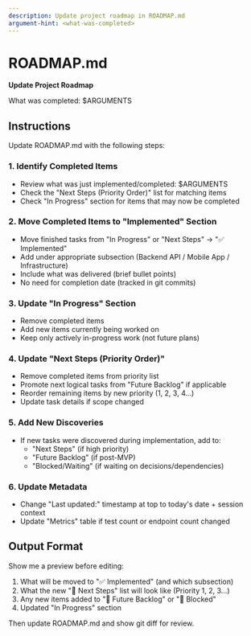 ```yaml
---
description: Update project roadmap in ROADMAP.md
argument-hint: <what-was-completed>
---
```


# ROADMAP.md

**Update Project Roadmap**

What was completed: $ARGUMENTS

## Instructions

Update ROADMAP.md with the following steps:

### 1. Identify Completed Items
- Review what was just implemented/completed: $ARGUMENTS
- Check the "Next Steps (Priority Order)" list for matching items
- Check "In Progress" section for items that may now be completed

### 2. Move Completed Items to "Implemented" Section
- Move finished tasks from "In Progress" or "Next Steps" → "✅ Implemented"
- Add under appropriate subsection (Backend API / Mobile App / Infrastructure)
- Include what was delivered (brief bullet points)
- No need for completion date (tracked in git commits)

### 3. Update "In Progress" Section
- Remove completed items
- Add new items currently being worked on
- Keep only actively in-progress work (not future plans)

### 4. Update "Next Steps (Priority Order)"
- Remove completed items from priority list
- Promote next logical tasks from "Future Backlog" if applicable
- Reorder remaining items by new priority (1, 2, 3, 4...)
- Update task details if scope changed

### 5. Add New Discoveries
- If new tasks were discovered during implementation, add to:
  - "Next Steps" (if high priority)
  - "Future Backlog" (if post-MVP)
  - "Blocked/Waiting" (if waiting on decisions/dependencies)

### 6. Update Metadata
- Change "Last updated:" timestamp at top to today's date + session context
- Update "Metrics" table if test count or endpoint count changed

## Output Format

Show me a preview before editing:
1. What will be moved to "✅ Implemented" (and which subsection)
2. What the new "🎯 Next Steps" list will look like (Priority 1, 2, 3...)
3. Any new items added to "📍 Future Backlog" or "🚫 Blocked"
4. Updated "In Progress" section

Then update ROADMAP.md and show git diff for review.
